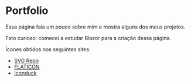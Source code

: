 # Portfolio
Essa página fala um pouco sobre mim e mostra alguns dos meus projetos.

Fato curioso: comecei a estudar Blazor para a criação dessa página.

Ícones obtidos nos seguintes sites:
- [SVG Repo](https://www.svgrepo.com/)
- [FLATICON](https://www.flaticon.com/)
- [Iconduck](https://iconduck.com/)
